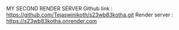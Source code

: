 MY SECOND RENDER SERVER
Github link : https://github.com/Tejaswinikoth/s23wb83kotha.git
Render server : https://s23wb83kotha.onrender.com

